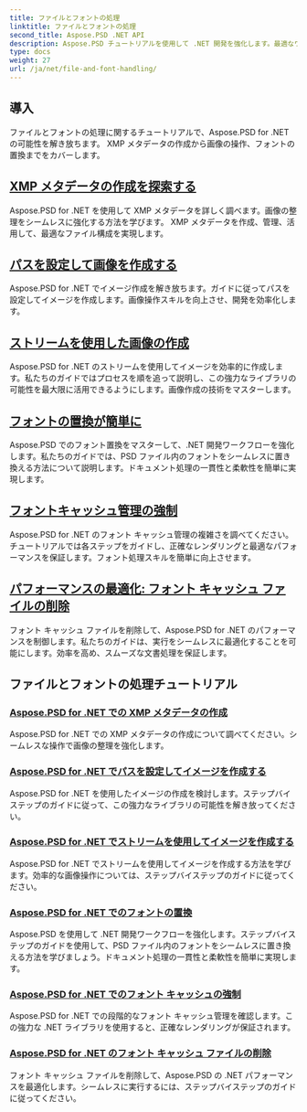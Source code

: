 ```yaml
---
title: ファイルとフォントの処理
linktitle: ファイルとフォントの処理
second_title: Aspose.PSD .NET API
description: Aspose.PSD チュートリアルを使用して .NET 開発を強化します。最適なワークフロー効率を実現するために、フォントの置換、XMP メタデータの作成、キャッシュ管理について学びます。
type: docs
weight: 27
url: /ja/net/file-and-font-handling/
---
```

## 導入

ファイルとフォントの処理に関するチュートリアルで、Aspose.PSD for .NET の可能性を解き放ちます。 XMP メタデータの作成から画像の操作、フォントの置換までをカバーします。

## [XMP メタデータの作成を探索する](./create-xmp-metadata/)
Aspose.PSD for .NET を使用して XMP メタデータを詳しく調べます。画像の整理をシームレスに強化する方法を学びます。 XMP メタデータを作成、管理、活用して、最適なファイル構成を実現します。

## [パスを設定して画像を作成する](./create-images-setting-path/)
Aspose.PSD for .NET でイメージ作成を解き放ちます。ガイドに従ってパスを設定してイメージを作成します。画像操作スキルを向上させ、開発を効率化します。

## [ストリームを使用した画像の作成](./create-images-using-stream/)
Aspose.PSD for .NET のストリームを使用してイメージを効率的に作成します。私たちのガイドではプロセスを順を追って説明し、この強力なライブラリの可能性を最大限に活用できるようにします。画像作成の技術をマスターします。

## [フォントの置換が簡単に](./font-replacement/)
Aspose.PSD でのフォント置換をマスターして、.NET 開発ワークフローを強化します。私たちのガイドでは、PSD ファイル内のフォントをシームレスに置き換える方法について説明します。ドキュメント処理の一貫性と柔軟性を簡単に実現します。

## [フォントキャッシュ管理の強制](./force-font-cache/)
Aspose.PSD for .NET のフォント キャッシュ管理の複雑さを調べてください。チュートリアルでは各ステップをガイドし、正確なレンダリングと最適なパフォーマンスを保証します。フォント処理スキルを簡単に向上させます。

## [パフォーマンスの最適化: フォント キャッシュ ファイルの削除](./remove-font-cache-files/)
フォント キャッシュ ファイルを削除して、Aspose.PSD for .NET のパフォーマンスを制御します。私たちのガイドは、実行をシームレスに最適化することを可能にします。効率を高め、スムーズな文書処理を保証します。

## ファイルとフォントの処理チュートリアル
### [Aspose.PSD for .NET での XMP メタデータの作成](./create-xmp-metadata/)
Aspose.PSD for .NET での XMP メタデータの作成について調べてください。シームレスな操作で画像の整理を強化します。
### [Aspose.PSD for .NET でパスを設定してイメージを作成する](./create-images-setting-path/)
Aspose.PSD for .NET を使用したイメージの作成を検討します。ステップバイステップのガイドに従って、この強力なライブラリの可能性を解き放ってください。
### [Aspose.PSD for .NET でストリームを使用してイメージを作成する](./create-images-using-stream/)
Aspose.PSD for .NET でストリームを使用してイメージを作成する方法を学びます。効率的な画像操作については、ステップバイステップのガイドに従ってください。
### [Aspose.PSD for .NET でのフォントの置換](./font-replacement/)
Aspose.PSD を使用して .NET 開発ワークフローを強化します。ステップバイステップのガイドを使用して、PSD ファイル内のフォントをシームレスに置き換える方法を学びましょう。ドキュメント処理の一貫性と柔軟性を簡単に実現します。
### [Aspose.PSD for .NET でのフォント キャッシュの強制](./force-font-cache/)
Aspose.PSD for .NET での段階的なフォント キャッシュ管理を確認します。この強力な .NET ライブラリを使用すると、正確なレンダリングが保証されます。 
### [Aspose.PSD for .NET のフォント キャッシュ ファイルの削除](./remove-font-cache-files/)
フォント キャッシュ ファイルを削除して、Aspose.PSD の .NET パフォーマンスを最適化します。シームレスに実行するには、ステップバイステップのガイドに従ってください。
